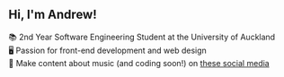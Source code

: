 ## Hi, I'm Andrew!

📚 2nd Year Software Engineering Student at the University of Auckland <br/>
🖥️ Passion for front-end development and web design <br/>
🎥 Make content about music (and coding soon!) on [these social media](https://linktr.ee/andrewxymusic) <br/>
